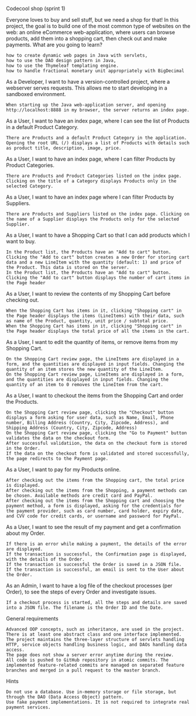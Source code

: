 Codecool shop (sprint 1)


Everyone loves to buy and sell stuff, but we need a shop for that! In this project, the goal is to build one of the most common type of websites on the web: an online eCommerce web-application, where users can browse products, add them into a shopping cart, then check out and make payments.
What are you going to learn?

    how to create dynamic web pages in Java with servlets,
    how to use the DAO design pattern in Java,
    how to use the Thymeleaf templating engine.
    how to handle fractional monetary unit appropriately with BigDecimal


As a Developer, I want to have a version-controlled project, where a webserver serves requests. This allows me to start developing in a sandboxed environment.

    When starting up the Java web-application server, and opening http://localhost:8888 in my browser, the server returns an index page. 


As a User, I want to have an index page, where I can see the list of Products in a default Product Category.

    There are Products and a default Product Category in the application. Opening the root URL (/) displays a list of Products with details such as product title, description, image, price. 


As a User, I want to have an index page, where I can filter Products by Product Categories.

    There are Products and Product Categories listed on the index page. Clicking on the title of a Category displays Products only in the selected Category. 


As a User, I want to have an index page where I can filter Products by Suppliers.

    There are Products and Suppliers listed on the index page. Clicking on the name of a Supplier displays the Products only for the selected Supplier. 


As a User, I want to have a Shopping Cart so that I can add products which I want to buy.

    In the Product list, the Products have an "Add to cart" button. Clicking the "Add to cart" button creates a new Order for storing cart data and a new LineItem with the quantity (default: 1) and price of the Product. This data is stored on the server.
    In the Product list, the Products have an "Add to cart" button. Clicking the "Add to cart" button displays the number of cart items in the Page header 


As a User, I want to review the contents of my Shopping Cart before checking out.

    When the Shopping Cart has items in it, clicking "Shopping cart" in the Page header displays the items (LineItems) with their data, such as name of the Product, quantity, unit price / subtotal price.
    When the Shopping Cart has items in it, clicking "Shopping cart" in the Page header displays the total price of all the items in the cart. 


As a User, I want to edit the quantity of items, or remove items from my Shopping Cart.

    On the Shopping Cart review page, the LineItems are displayed in a form, and the quantities are displayed in input fields. Changing the quantity of an item stores the new quantity of the LineItem.
    On the Shopping Cart review page, LineItems are displayed in a form, and the quantities are displayed in input fields. Changing the quantity of an item to 0 removes the LineItem from the cart. 


As a User, I want to checkout the items from the Shopping Cart and order the Products.

    On the Shopping Cart review page, clicking the "Checkout" button displays a form asking for user data, such as Name, Email, Phone number, Billing Address (Country, City, Zipcode, Address), and Shipping Address (Country, City, Zipcode, Address)
    On the Shopping Cart review page, clicking the "Go to Payment" button validates the data on the checkout form.
    After successful validatiion, the data on the checkout form is stored in the Order.
    If the data on the checkout form is validated and stored successfully, the page redirects to the Payment page. 


As a User, I want to pay for my Products online.

    After checking out the items from the Shopping cart, the total price is displayed.
    After checking out the items from the Shopping, a payment methods can be chosen. Available methods are credit card and PayPal.
    After checking out the items from the Shopping cart and choosing the payment method, a form is displayed, asking for the credentials for the payment provider, such as card number, card holder, expiry date, and CVV code for credit cards, or username and password for PayPal. 


As a User, I want to see the result of my payment and get a confirmation about my Order.

    If there is an error while making a payment, the details of the error are displayed.
    If the transaction is successful, the Confirmation page is displayed, with the details of the Order.
    If the transaction is successful the Order is saved in a JSON file.
    If the transaction is successful, an email is sent to the User about the Order. 


As an Admin, I want to have a log file of the checkout processes (per Order), to see the steps of every Order and investigate issues.

    If a checkout process is started, all the steps and details are saved into a JSON file. The filename is the Order ID and the Date. 


General requirements

    Advanced OOP concepts, such as inheritance, are used in the project. There is at least one abstract class and one interface implemented.
    The project maintains the three-layer structure of servlets handling HTTP, service objects handling business logic, and DAOs handling data access.
    The page does not show a server error anytime during the review.
    All code is pushed to GitHub repository in atomic commits. The implemented feature-related commits are managed on separated feature branches and merged in a pull request to the master branch. 

Hints

    Do not use a database. Use in-memory storage or file storage, but through the DAO (Data Access Object) pattern.
    Use fake payment implementations. It is not required to integrate real payment services.


